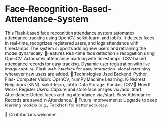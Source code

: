 # Face-Recognition-Based-Attendance-System
This Flask-based face recognition attendance system automates attendance tracking using OpenCV, scikit-learn, and joblib. It detects faces in real-time, recognizes registered users, and logs attendance with timestamps. The system supports adding new users and retraining the model dynamically.
🔹Features
Real-time face detection & recognition using OpenCV.
Automated attendance marking with timestamps.
CSV-based attendance records for easy tracking.
Dynamic user registration with live image capture.
Flask web interface for easy interaction.
Model retraining whenever new users are added.
🔹 Technologies Used
Backend: Python, Flask
Computer Vision: OpenCV, NumPy
Machine Learning: K-Nearest Neighbors (KNN), scikit-learn, joblib
Data Storage: Pandas, CSV
🔹 How It Works
Register Users: Capture and store face images via /add.
Start Attendance: Detect faces and log attendance via /start.
View Attendance: Records are saved in Attendance/.
🔹 Future Improvements: Upgrade to deep learning models (e.g., FaceNet) for better accuracy.

🚀 Contributions welcome!
